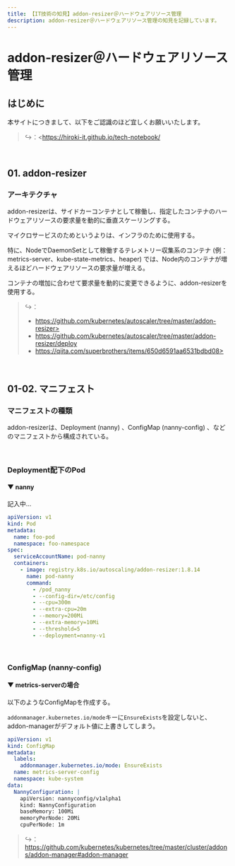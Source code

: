 ```yaml
---
title: 【IT技術の知見】addon-resizer＠ハードウェアリソース管理
description: addon-resizer＠ハードウェアリソース管理の知見を記録しています。
---
```


# addon-resizer＠ハードウェアリソース管理

## はじめに

本サイトにつきまして、以下をご認識のほど宜しくお願いいたします。

> ↪️：<https://hiroki-it.github.io/tech-notebook/

<br>

## 01. addon-resizer

### アーキテクチャ

addon-resizerは、サイドカーコンテナとして稼働し、指定したコンテナのハードウェアリソースの要求量を動的に垂直スケーリングする。

マイクロサービスのためというよりは、インフラのために使用する。

特に、NodeでDaemonSetとして稼働するテレメトリー収集系のコンテナ (例：metrics-server、kube-state-metrics、heaper) では、Node内のコンテナが増えるほどハードウェアリソースの要求量が増える。

コンテナの増加に合わせて要求量を動的に変更できるように、addon-resizerを使用する。

> ↪️：
>
> - https://github.com/kubernetes/autoscaler/tree/master/addon-resizer>
> - https://github.com/kubernetes/autoscaler/tree/master/addon-resizer/deploy
> - https://qiita.com/superbrothers/items/650d6591aa6531bdbd08>

<br>

## 01-02. マニフェスト

### マニフェストの種類

addon-resizerは、Deployment (nanny) 、ConfigMap (nanny-config) 、などのマニフェストから構成されている。

<br>

### Deployment配下のPod

#### ▼ nanny

記入中...

```yaml
apiVersion: v1
kind: Pod
metadata:
  name: foo-pod
  namespace: foo-namespace
spec:
  serviceAccountName: pod-nanny
  containers:
    - image: registry.k8s.io/autoscaling/addon-resizer:1.8.14
      name: pod-nanny
      command:
        - /pod_nanny
        - --config-dir=/etc/config
        - --cpu=300m
        - --extra-cpu=20m
        - --memory=200Mi
        - --extra-memory=10Mi
        - --threshold=5
        - --deployment=nanny-v1
```

<br>

### ConfigMap (nanny-config)

#### ▼ metrics-serverの場合

以下のようなConfigMapを作成する。

`addonmanager.kubernetes.io/mode`キーに`EnsureExists`を設定しないと、addon-managerがデフォルト値に上書きしてしまう。

```yaml
apiVersion: v1
kind: ConfigMap
metadata:
  labels:
    addonmanager.kubernetes.io/mode: EnsureExists
  name: metrics-server-config
  namespace: kube-system
data:
  NannyConfiguration: |
    apiVersion: nannyconfig/v1alpha1
    kind: NannyConfiguration
    baseMemory: 100Mi
    memoryPerNode: 20Mi
    cpuPerNode: 1m
```

> ↪️：<https://github.com/kubernetes/kubernetes/tree/master/cluster/addons/addon-manager#addon-manager>

<br>
